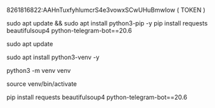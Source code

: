 8261816822:AAHnTuxfyhlumcrS4e3vowxSCwUHuBmwIow ( TOKEN )

sudo apt update && sudo apt install python3-pip -y
pip install requests beautifulsoup4 python-telegram-bot==20.6

sudo apt update

sudo apt install python3-venv -y

python3 -m venv venv

source venv/bin/activate

pip install requests beautifulsoup4 python-telegram-bot==20.6
